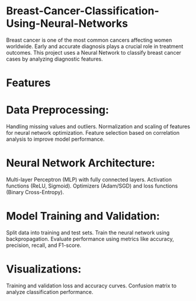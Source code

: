 # Breast-Cancer-Classification-Using-Neural-Networks
Breast cancer is one of the most common cancers affecting women worldwide. Early and accurate diagnosis plays a crucial role in treatment outcomes. This project uses a Neural Network to classify breast cancer cases by analyzing diagnostic features.

# Features
# Data Preprocessing:
Handling missing values and outliers.
Normalization and scaling of features for neural network optimization.
Feature selection based on correlation analysis to improve model performance.

# Neural Network Architecture:
Multi-layer Perceptron (MLP) with fully connected layers.
Activation functions (ReLU, Sigmoid).
Optimizers (Adam/SGD) and loss functions (Binary Cross-Entropy).

# Model Training and Validation:
Split data into training and test sets.
Train the neural network using backpropagation.
Evaluate performance using metrics like accuracy, precision, recall, and F1-score.

# Visualizations:
Training and validation loss and accuracy curves.
Confusion matrix to analyze classification performance.
